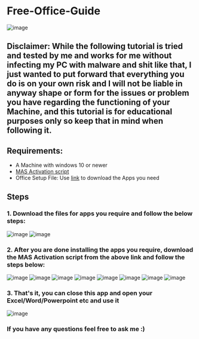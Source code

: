 # Free-Office-Guide

![image](https://github.com/Masteroduo/Free-Office-Guide/assets/79645349/3b81aef8-b850-44d8-9206-d4e66222af9f)

## Disclaimer: While the following tutorial is tried and tested by me and works for me without infecting my PC with malware and shit like that, I just wanted to put forward that everything you do is on your own risk and I will not be liable in anyway shape or form for the issues or problem you have regarding the functioning of your Machine, and this tutorial is for educational purposes only so keep that in mind when following it.

## Requirements:
- A Machine with windows 10 or newer
- [MAS Activation script](https://github.com/massgravel/Microsoft-Activation-Scripts/archive/refs/heads/master.zip)
- Office Setup File: Use [link](https://files.rg-adguard.net/files/b88a8fa3-20e8-f19b-f560-15bc17eb8429) to download the Apps you need

## Steps

### 1. Download the files for apps you require and follow the below steps:

![image](https://github.com/Masteroduo/Free-Office-Guide/assets/79645349/45da2230-9beb-4ca4-9368-0e3424262191)
![image](https://github.com/Masteroduo/Free-Office-Guide/assets/79645349/3c19cdaa-8811-4ec5-adee-60955f0191e2)

### 2. After you are done installing the apps you require, download the MAS Activation script from the above link and follow the steps below:

![image](https://github.com/Masteroduo/Free-Office-Guide/assets/79645349/80b8b71b-ae81-4462-80ac-c3f0496b8782)
![image](https://github.com/Masteroduo/Free-Office-Guide/assets/79645349/241f72fc-8122-4d59-ae3d-2004da594ece)
![image](https://github.com/Masteroduo/Free-Office-Guide/assets/79645349/1a901f97-76f8-4dba-b1c7-337848b8f5dd)
![image](https://github.com/Masteroduo/Free-Office-Guide/assets/79645349/36f5e845-e43d-48ea-adf5-b1b9ea9edde1)
![image](https://github.com/Masteroduo/Free-Office-Guide/assets/79645349/f9344a71-4410-43ca-a15b-81b79f7aa4c4)
![image](https://github.com/Masteroduo/Free-Office-Guide/assets/79645349/b1930531-266a-4d8a-8543-2d5668d7c0af)
![image](https://github.com/Masteroduo/Free-Office-Guide/assets/79645349/bf3d8852-daf7-46a4-b838-bee7d0bbb500)
![image](https://github.com/Masteroduo/Free-Office-Guide/assets/79645349/814e614f-1bd8-4ba7-b5cf-10fde5a2fb3a)

### 3. That's it, you can close this app and open your Excel/Word/Powerpoint etc and use it

![image](https://github.com/Masteroduo/Free-Office-Guide/assets/79645349/9b4ae0c6-b415-4d4c-900f-93a8386ac0a9)

### If you have any questions feel free to ask me :)



